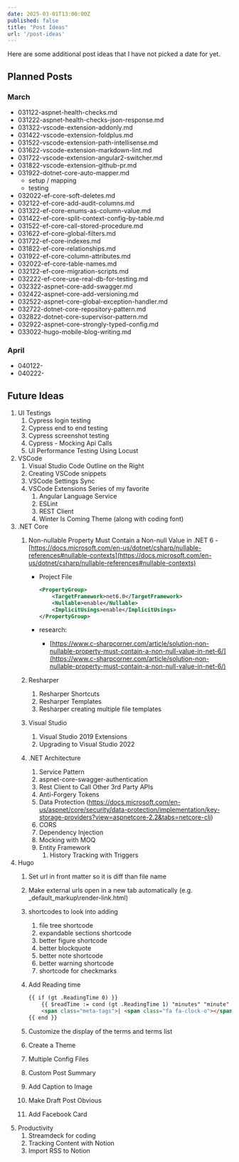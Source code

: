```yaml
---
date: 2025-03-01T13:00:00Z
published: false
title: "Post Ideas"
url: '/post-ideas'
---
```


Here are some additional post ideas that I have not picked a date for yet.

<!--more-->

## Planned Posts

### March

* 031122-aspnet-health-checks.md
* 031222-aspnet-health-checks-json-response.md
* 031322-vscode-extension-addonly.md
* 031422-vscode-extension-foldplus.md
* 031522-vscode-extension-path-intellisense.md
* 031622-vscode-extension-markdown-lint.md
* 031722-vscode-extension-angular2-switcher.md
* 031822-vscode-extension-github-pr.md
* 031922-dotnet-core-auto-mapper.md
  * setup / mapping
  * testing
* 032022-ef-core-soft-deletes.md
* 032122-ef-core-add-audit-columns.md
* 031322-ef-core-enums-as-column-value.md
* 031422-ef-core-split-context-config-by-table.md
* 031522-ef-core-call-stored-procedure.md
* 031622-ef-core-global-filters.md
* 031722-ef-core-indexes.md
* 031822-ef-core-relationships.md
* 031922-ef-core-column-attributes.md
* 032022-ef-core-table-names.md
* 032122-ef-core-migration-scripts.md
* 032222-ef-core-use-real-db-for-testing.md
* 032322-aspnet-core-add-swagger.md
* 032422-aspnet-core-add-versioning.md
* 032522-aspnet-core-global-exception-handler.md
* 032722-dotnet-core-repository-pattern.md
* 032822-dotnet-core-supervisor-pattern.md
* 032922-aspnet-core-strongly-typed-config.md
* 033022-hugo-mobile-blog-writing.md

### April

* 040122-
* 040222-

## Future Ideas

1. UI  Testings
    1. Cypress login testing
    1. Cypress end to end testing
    1. Cypress screenshot testing
    1. Cypress - Mocking Api Calls
    1. UI Performance Testing Using Locust
1. VSCode
    1. Visual Studio Code Outline on the Right
    1. Creating VSCode snippets
    1. VSCode Settings Sync
    1. VSCode Extensions Series of my favorite
        1. Angular Language Service
        1. ESLint
        1. REST Client
        1. Winter Is Coming Theme (along with coding font)
1. .NET Core
   1. Non-nullable Property Must Contain a Non-null Value in .NET 6 - [https://docs.microsoft.com/en-us/dotnet/csharp/nullable-references#nullable-contexts](https://docs.microsoft.com/en-us/dotnet/csharp/nullable-references#nullable-contexts)
      * Project File

        ```xml {linenos=true,hl_lines=[3]}
        <PropertyGroup>
            <TargetFramework>net6.0</TargetFramework>
            <Nullable>enable</Nullable>
            <ImplicitUsings>enable</ImplicitUsings>
        </PropertyGroup>
        ```

      * research:
           * [https://www.c-sharpcorner.com/article/solution-non-nullable-property-must-contain-a-non-null-value-in-net-6/](https://www.c-sharpcorner.com/article/solution-non-nullable-property-must-contain-a-non-null-value-in-net-6/)

   1. Resharper
       1. Resharper Shortcuts
       1. Resharper Templates
       1. Resharper creating multiple file templates
   1. Visual Studio
       1. Visual Studio 2019 Extensions
       1. Upgrading to Visual Studio 2022
   1. .NET Architecture
       1. Service Pattern
       1. aspnet-core-swagger-authentication
       1. Rest Client to Call Other 3rd Party APIs
       1. Anti-Forgery Tokens
       1. Data Protection (<https://docs.microsoft.com/en-us/aspnet/core/security/data-protection/implementation/key-storage-providers?view=aspnetcore-2.2&tabs=netcore-cli>)
       1. CORS
       1. Dependency Injection
       1. Mocking with MOQ
       1. Entity Framework
          1. History Tracking with Triggers
1. Hugo
    1. Set url in front matter so it is diff than file name
    1. Make external urls open in a new tab automatically (e.g. _default\_markup\render-link.html)
    1. shortcodes to look into adding
       1. file tree shortcode
       1. expandable sections shortcode
       1. better figure shortcode
       1. better blockquote
       1. better note shortcode
       1. better warning shortcode
       1. shortcode for checkmarks
    1. Add Reading time

        ```html
        {{ if (gt .ReadingTime 0) }}
            {{ $readTime := cond (gt .ReadingTime 1) "minutes" "minute" }}
            <span class="meta-tags">| <span class="fa fa-clock-o"></span>Reading Time: {{ .ReadingTime }} {{ $readTime }} |</span>
        {{ end }}
        ```

    1. Customize the display of the terms and terms list
    1. Create a Theme
    1. Multiple Config Files
    1. Custom Post Summary
    1. Add Caption to Image
    1. Make Draft Post Obvious
    1. Add Facebook Card
1. Productivity
   1. Streamdeck for coding
   1. Tracking Content with Notion
   1. Import RSS to Notion